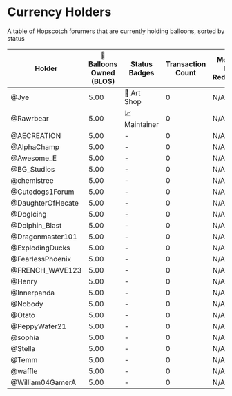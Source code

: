 # Currency Holders
A table of Hopscotch forumers that are currently holding balloons, sorted by status

| Holder  | 🎈 Balloons Owned (BLO$) | Status Badges | Transaction Count | Monthly Last Redeemed | Suspension Status |
| ------------- | ------------- | ------- | ------- | ------- | ------- |
| @Jye               | 5.00  | 🎨 Art Shop | 0 | N/A | N/A |
| @Rawrbear          | 5.00  | 📈 Maintainer | 0 | N/A | N/A |
| @AECREATION        | 5.00  | - | 0 | N/A | N/A |
| @AlphaChamp        | 5.00  | - | 0 | N/A | N/A |
| @Awesome_E         | 5.00  | - | 0 | N/A | N/A |
| @BG_Studios        | 5.00  | - | 0 | N/A | N/A |
| @chemistree        | 5.00  | - | 0 | N/A | N/A |
| @Cutedogs1Forum    | 5.00  | - | 0 | N/A | N/A |
| @DaughterOfHecate  | 5.00  | - | 0 | N/A | N/A |
| @DogIcing          | 5.00  | - | 0 | N/A | N/A |
| @Dolphin_Blast     | 5.00  | - | 0 | N/A | N/A |
| @Dragonmaster101   | 5.00  | - | 0 | N/A | N/A |
| @ExplodingDucks    | 5.00  | - | 0 | N/A | N/A |
| @FearlessPhoenix   | 5.00  | - | 0 | N/A | N/A |
| @FRENCH_WAVE123    | 5.00  | - | 0 | N/A | N/A |
| @Henry             | 5.00  | - | 0 | N/A | N/A |
| @Innerpanda        | 5.00  | - | 0 | N/A | N/A |
| @Nobody            | 5.00  | - | 0 | N/A | N/A |
| @Otato             | 5.00  | - | 0 | N/A | N/A |
| @PeppyWafer21      | 5.00  | - | 0 | N/A | N/A |
| @sophia            | 5.00  | - | 0 | N/A | N/A |
| @Stella            | 5.00  | - | 0 | N/A | N/A |
| @Temm              | 5.00  | - | 0 | N/A | N/A |
| @waffle            | 5.00  | - | 0 | N/A | N/A |
| @William04GamerA   | 5.00  | - | 0 | N/A | N/A |
